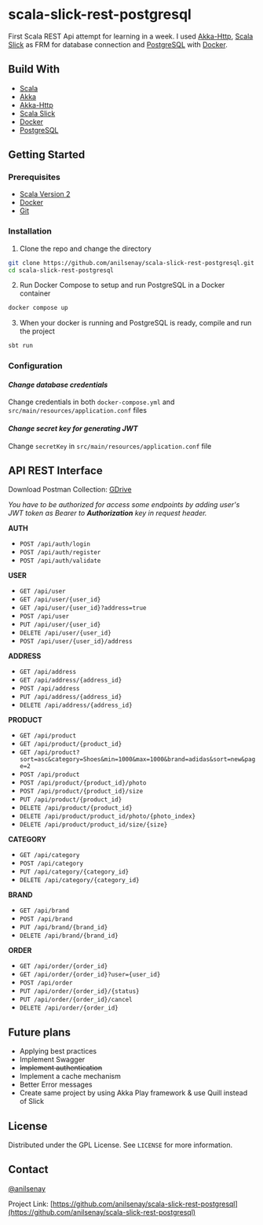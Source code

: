 # scala-slick-rest-postgresql
First Scala REST Api attempt for learning in a week. I used [Akka-Http](https://doc.akka.io/docs/akka-http/current/introduction.html), [Scala Slick](https://scala-slick.org/) as FRM for database connection and [PostgreSQL](https://www.postgresql.org/) with [Docker](https://www.docker.com/). 

## Build With
- [Scala](https://www.scala-lang.org/)
- [Akka](https://akka.io/)
- [Akka-Http](https://doc.akka.io/docs/akka-http/current/introduction.html)
- [Scala Slick](https://scala-slick.org/)
- [Docker](https://www.docker.com/)
- [PostgreSQL](https://www.postgresql.org/)

## Getting Started
### Prerequisites
- [Scala Version 2](https://www.scala-lang.org/)
- [Docker](https://www.docker.com/)
- [Git](https://git-scm.com/)

### Installation

1. Clone the repo and change the directory

```sh
git clone https://github.com/anilsenay/scala-slick-rest-postgresql.git
cd scala-slick-rest-postgresql
```

2. Run Docker Compose to setup and run PostgreSQL in a Docker container

```sh
docker compose up
```

3. When your docker is running and PostgreSQL is ready, compile and run the project

```sh
sbt run
```

### Configuration
#### _Change database credentials_
Change credentials in both `docker-compose.yml` and `src/main/resources/application.conf` files
#### _Change secret key for generating JWT_
Change `secretKey` in `src/main/resources/application.conf` file

## API REST Interface

Download Postman Collection: [GDrive](https://drive.google.com/file/d/1RRv9KwE2ULhnhLJ-hcusnSq7Y4sG6j3I/view?usp=sharing)

_You have to be authorized for access some endpoints by adding user's JWT token as Bearer to **Authorization** key in request header._

**AUTH**
- `POST /api/auth/login`
- `POST /api/auth/register`
- `POST /api/auth/validate`

**USER**
- `GET /api/user`
- `GET /api/user/{user_id}`
- `GET /api/user/{user_id}?address=true`
- `POST /api/user`
- `PUT /api/user/{user_id}`
- `DELETE /api/user/{user_id}`
- `POST /api/user/{user_id}/address`

**ADDRESS**
- `GET /api/address`
- `GET /api/address/{address_id}`
- `POST /api/address`
- `PUT /api/address/{address_id}`
- `DELETE /api/address/{address_id}`

**PRODUCT**
- `GET /api/product`
- `GET /api/product/{product_id}`
- `GET /api/product?sort=asc&category=Shoes&min=1000&max=1000&brand=adidas&sort=new&page=2`
- `POST /api/product`
- `POST /api/product/{product_id}/photo`
- `POST /api/product/{product_id}/size`
- `PUT /api/product/{product_id}`
- `DELETE /api/product/{product_id}`
- `DELETE /api/product/product_id/photo/{photo_index}`
- `DELETE /api/product/product_id/size/{size}`

**CATEGORY**
- `GET /api/category`
- `POST /api/category`
- `PUT /api/category/{category_id}`
- `DELETE /api/category/{category_id}`

**BRAND**
- `GET /api/brand`
- `POST /api/brand`
- `PUT /api/brand/{brand_id}`
- `DELETE /api/brand/{brand_id}`

**ORDER**
- `GET /api/order/{order_id}`
- `GET /api/order/{order_id}?user={user_id}`
- `POST /api/order`
- `PUT /api/order/{order_id}/{status}`
- `PUT /api/order/{order_id}/cancel`
- `DELETE /api/order/{order_id}`

## Future plans

- Applying best practices
- Implement Swagger
- ~~Implement authentication~~
- Implement a cache mechanism
- Better Error messages
- Create same project by using Akka Play framework & use Quill instead of Slick

## License

Distributed under the GPL License. See `LICENSE` for more information.

## Contact

[@anilsenay](https://twitter.com/anilsenay)

Project Link: [https://github.com/anilsenay/scala-slick-rest-postgresql](https://github.com/anilsenay/scala-slick-rest-postgresql)
